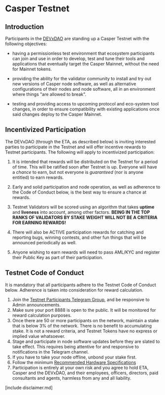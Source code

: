 # Casper Testnet

## Introduction
Participants in the [DEVxDAO](https://devxdao.com) are standing up a Casper Testnet with the following objectives:
* having a permissionless test environment that ecosystem participants can join and use in order to develop, test and tune their tools and 
applications that eventually target the Casper Mainnet, without the need for Mainnet tokens.
  
* providing the ability for the validator community to install and try out new versions of Casper node software, as well as
  alternative configurations of their nodes and node software, all in an environment where things "are allowed to break".
  
* testing and providing access to upcoming protocol and eco-system tool changes, in order to ensure compatibility with existing
applications once said changes deploy to the Casper Mainnet. 
  
## Incentivized Participation
The DEVxDAO (through the ETA, as described below) is inviting interested parties to participate in the Testnet and will offer incentive rewards to Testnet participants. The following
will apply to incentivized participation:
1. It is intended that rewards will be distributed on the Testnet for a period of time. This will be ratified soon after Testnet is up.
   Everyone will have a *chance* to earn, but not everyone is *guaranteed* (nor is anyone entitled) to earn rewards.
   
2. Early and solid participation and node operation, as well as adherence to the Code of Conduct below, is the best way to ensure a chance at rewards.

3. Testnet Validators will be scored using an algorithm that takes **uptime** and **liveness** into account, among other factors. 
   **BEING IN THE TOP RANKS OF VALIDATORS BY STAKE WEIGHT WILL NOT BE A CRITERIA FOR EARNING REWARDS!**

4. There will also be ACTIVE participation rewards for catching and reporting bugs, winning contests, and other fun things that will be announced periodically as well.

5. Anyone wishing to earn rewards will need to pass AML/KYC and register their Public Key as part of their participation.

## Testnet Code of Conduct
It is mandatory that all participants adhere to the Testnet Code of Conduct below. Adherence is taken into consideration for reward calculation.
1. Join the [Testnet Participants Telegram Group](https://t.me/joinchat/VvtnoteaRVg2ODQx), and be responsive to Admin announcements.
2. Make sure your port 8888 is open to the public. It will be monitored for reward calculation purposes.
3. Once there are 50 or more participants on the network, maintain a stake that is below 3% of the network. There is no benefit to accumulating stake. 
   It is not a reward criteria, and Testnet Tokens have no express or implied value whatsoever. 
4. Stage and participate in node software updates before they are slated to take effect. This requires being attentive for and responsive to notifications
   in the Telegram channel.
5. If you have to take your node offline, unbond your stake first.
6. Follow the minimum [Recommended Hardware Specifications](https://docs.casperlabs.io/operators/hardware/)
7. Participation is entirely at your own risk and you agree to hold ETA, Casper and the DEVxDAO, and their employees, officers, directors, paid consultants
   and agents, harmless from any and all liability.

[include disclaimer.md]
